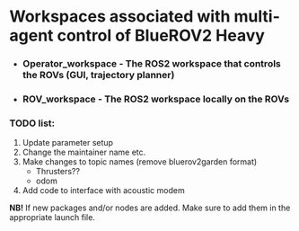 # Workspaces associated with multi-agent control of BlueROV2 Heavy
- ### Operator_workspace - The ROS2 workspace that controls the ROVs (GUI, trajectory planner)
- ### ROV_workspace - The ROS2 workspace locally on the ROVs 

### TODO list:
1. Update parameter setup
2. Change the maintainer name etc.
3. Make changes to topic names (remove bluerov2garden format)
    - Thrusters??
    - odom
4. Add code to interface with acoustic modem


**NB!** If new packages and/or nodes are added. Make sure to add them in the appropriate launch file.

